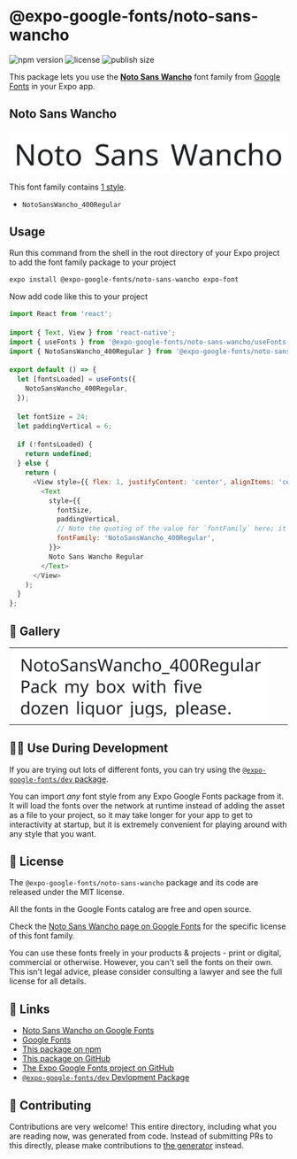 # @expo-google-fonts/noto-sans-wancho

![npm version](https://flat.badgen.net/npm/v/@expo-google-fonts/noto-sans-wancho)
![license](https://flat.badgen.net/github/license/expo/google-fonts)
![publish size](https://flat.badgen.net/packagephobia/install/@expo-google-fonts/noto-sans-wancho)

This package lets you use the [**Noto Sans Wancho**](https://fonts.google.com/specimen/Noto+Sans+Wancho) font family from [Google Fonts](https://fonts.google.com/) in your Expo app.

## Noto Sans Wancho

![Noto Sans Wancho](./font-family.png)

This font family contains [1 style](#-gallery).

- `NotoSansWancho_400Regular`

## Usage

Run this command from the shell in the root directory of your Expo project to add the font family package to your project
```sh
expo install @expo-google-fonts/noto-sans-wancho expo-font
```

Now add code like this to your project
```js
import React from 'react';

import { Text, View } from 'react-native';
import { useFonts } from '@expo-google-fonts/noto-sans-wancho/useFonts';
import { NotoSansWancho_400Regular } from '@expo-google-fonts/noto-sans-wancho/400Regular';

export default () => {
  let [fontsLoaded] = useFonts({
    NotoSansWancho_400Regular,
  });

  let fontSize = 24;
  let paddingVertical = 6;

  if (!fontsLoaded) {
    return undefined;
  } else {
    return (
      <View style={{ flex: 1, justifyContent: 'center', alignItems: 'center' }}>
        <Text
          style={{
            fontSize,
            paddingVertical,
            // Note the quoting of the value for `fontFamily` here; it expects a string!
            fontFamily: 'NotoSansWancho_400Regular',
          }}>
          Noto Sans Wancho Regular
        </Text>
      </View>
    );
  }
};

```

## 🔡 Gallery


||||
|-|-|-|
|![NotoSansWancho_400Regular](.//400Regular/NotoSansWancho_400Regular.ttf.png)||||


## 👩‍💻 Use During Development

If you are trying out lots of different fonts, you can try using the [`@expo-google-fonts/dev` package](https://github.com/freeboub/google-fonts/tree/master/font-packages/dev#readme).

You can import *any* font style from any Expo Google Fonts package from it. It will load the fonts
over the network at runtime instead of adding the asset as a file to your project, so it may take longer
for your app to get to interactivity at startup, but it is extremely convenient
for playing around with any style that you want.

## 📖 License

The `@expo-google-fonts/noto-sans-wancho` package and its code are released under the MIT license.

All the fonts in the Google Fonts catalog are free and open source.

Check the [Noto Sans Wancho page on Google Fonts](https://fonts.google.com/specimen/Noto+Sans+Wancho) for the specific license of this font family.

You can use these fonts freely in your products & projects - print or digital, commercial or otherwise. However, you can't sell the fonts on their own. This isn't legal advice, please consider consulting a lawyer and see the full license for all details.

## 🔗 Links

- [Noto Sans Wancho on Google Fonts](https://fonts.google.com/specimen/Noto+Sans+Wancho)
- [Google Fonts](https://fonts.google.com/)
- [This package on npm](https://www.npmjs.com/package/@expo-google-fonts/noto-sans-wancho)
- [This package on GitHub](https://github.com/freeboub/google-fonts/tree/master/font-packages/noto-sans-wancho)
- [The Expo Google Fonts project on GitHub](https://github.com/freeboub/google-fonts)
- [`@expo-google-fonts/dev` Devlopment Package](https://github.com/freeboub/google-fonts/tree/master/font-packages/dev)

## 🤝 Contributing

Contributions are very welcome! This entire directory, including what you are reading now, was generated from code. Instead of submitting PRs to this directly, please make contributions to [the generator](https://github.com/freeboub/google-fonts/tree/master/packages/generator) instead.
